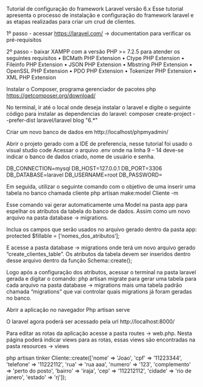 Tutorial de configuração do framework Laravel versão 6.x
Esse tutorial apresenta o processo de instalação e configuração do framework laravel e as etapas realizadas para criar um crud de clientes.

1º passo - acessar https://laravel.com/ → documentation para verificar os pré-requisitos

2º passo - baixar XAMPP com a versão PHP >= 7.2.5 para atender os seguintes requisitos
    • BCMath PHP Extension
    • Ctype PHP Extension
    • Fileinfo PHP Extension
    • JSON PHP Extension
    • Mbstring PHP Extension
    • OpenSSL PHP Extension
    • PDO PHP Extension
    • Tokenizer PHP Extension
    • XML PHP Extension

Instalar o Composer, programa gerenciador de pacotes php
https://getcomposer.org/download/

No terminal, ir até o local onde deseja instalar o laravel e digite o seguinte código para instalar as dependencias do laravel:
composer create-project --prefer-dist laravel/laravel blog "6.*"

Criar um novo banco de dados em http://localhost/phpmyadmin/

Abrir o projeto gerado com a IDE de preferencia, nesse tutorial foi usado o visual studio code
Acessar o arquivo .env onde na linha 9 – 14 deve-se indicar o banco de dados criado, nome de usuário e senha.

DB_CONNECTION=mysql
DB_HOST=127.0.0.1
DB_PORT=3306
DB_DATABASE=laravel
DB_USERNAME=root
DB_PASSWORD=

Em seguida, utilizar o seguinte comando com o objetivo de uma inserir uma tabela no banco chamada cliente
php artisan make:model Cliente -m

Esse comando vai gerar automaticamente uma Model na pasta app para espelhar os atributos da tabela do banco de dados. Assim como um novo arquivo na pasta database → migrations.

Inclua os campos que serão usados no arquivo gerado dentro da pasta app:  
protected $fillable = [‘nomes_dos_atributos’];

E acesse a pasta database → migrations onde terá um novo arquivo gerado “create_clientes_table”. Os atributos da tabela devem ser inseridos dentro desse arquivo dentro da função Schema::create();

Logo após a configuração dos atributos, acessar o terminal na pasta laravel gerada e digitar o comando: php artisan migrate para gerar uma tabela para cada arquivo na pasta database → migrations mais uma tabela padrão chamada “migrations” que vai controlar quais migrations já foram geradas no banco.

Abrir a aplicação no navegador
Php artisan serve

O laravel agora poderá ser acessado pela url http://localhost:8000/

Para editar as rotas da aplicação acesse a pasta routes → web.php. Nesta página poderá indicar views para as rotas, essas views são encontradas na pasta resources → views

php artisan tinker
Cliente::create(['nome' => 'Joao', 'cpf' => '11223344', 'telefone' => '11222112', 'rua' => 'rua aaa', 'numero' => '123', 'complemento' => 'perto do posto', 'bairro' => 'iraja', 'cep' => '112212112', 'cidade' => 'rio de janero', 'estado' => 'rj']);
